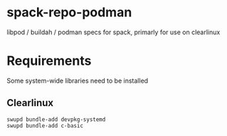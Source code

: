 # spack-repo-podman
libpod / buildah / podman specs for spack, primarly for use on clearlinux

# Requirements

Some system-wide libraries need to be installed

## Clearlinux
```
swupd bundle-add devpkg-systemd
swupd bundle-add c-basic
```
